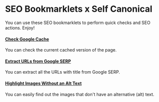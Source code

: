 # SEO Bookmarklets x Self Canonical

You can use these SEO bookmarklets to perform quick checks and SEO actions. Enjoy!

#### [Check Google Cache](https://github.com/selfcanonical/seo-bookmarklets/blob/main/google-cache.js)
You can check the current cached version of the page.
#### [Extract URLs from Google SERP](https://github.com/selfcanonical/seo-bookmarklets/blob/main/google-serp-urls.js)
You can extract all the URLs with title from Google SERP.
#### [Highlight Images Without an Alt Text](https://github.com/selfcanonical/seo-bookmarklets/blob/main/images-without-alt-text.js)
You can easily find out the images that don't have an alternative (alt) text.
